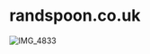 # randspoon.co.uk
![IMG_4833](https://user-images.githubusercontent.com/107148755/205287399-4c48aef5-6394-47ea-bfd5-ba7006483377.jpeg)
